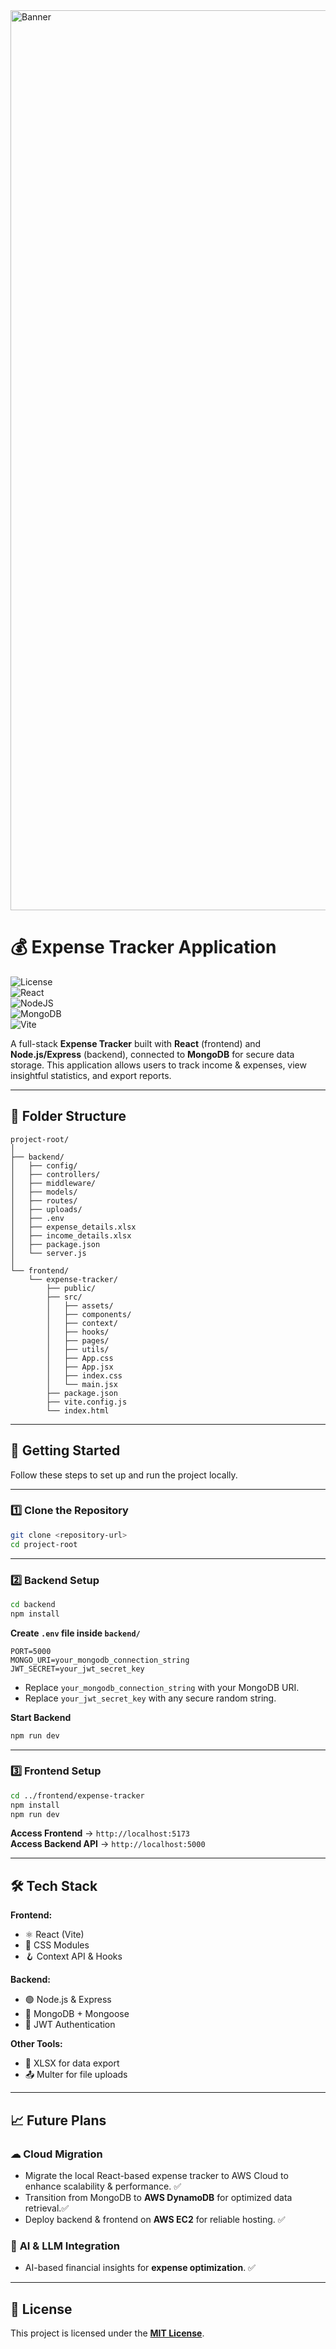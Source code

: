 <img width="2560" height="1440" alt="Banner" src="https://github.com/user-attachments/assets/0fc7fbc5-9ba4-4401-b479-5978cdd4ae41" />


# 💰 Expense Tracker Application  
![License](https://img.shields.io/badge/license-MIT-blue)  
![React](https://img.shields.io/badge/Frontend-ReactJS-blue)  
![NodeJS](https://img.shields.io/badge/Backend-NodeJS-green)  
![MongoDB](https://img.shields.io/badge/Database-MongoDB-brightgreen)  
![Vite](https://img.shields.io/badge/Bundler-Vite-yellow)  

A full-stack **Expense Tracker** built with **React** (frontend) and **Node.js/Express** (backend), connected to **MongoDB** for secure data storage. This application allows users to track income & expenses, view insightful statistics, and export reports.  

---

## 📂 Folder Structure  

```
project-root/
│
├── backend/
│   ├── config/
│   ├── controllers/
│   ├── middleware/
│   ├── models/
│   ├── routes/
│   ├── uploads/
│   ├── .env
│   ├── expense_details.xlsx
│   ├── income_details.xlsx
│   ├── package.json
│   └── server.js
│
└── frontend/
    └── expense-tracker/
        ├── public/
        ├── src/
        │   ├── assets/
        │   ├── components/
        │   ├── context/
        │   ├── hooks/
        │   ├── pages/
        │   ├── utils/
        │   ├── App.css
        │   ├── App.jsx
        │   ├── index.css
        │   └── main.jsx
        ├── package.json
        ├── vite.config.js
        └── index.html
```

---

## 🚀 Getting Started  

Follow these steps to set up and run the project locally.  

---

### **1️⃣ Clone the Repository**
```bash
git clone <repository-url>
cd project-root
```

---

### **2️⃣ Backend Setup**
```bash
cd backend
npm install
```
**Create `.env` file inside `backend/`**  
```env
PORT=5000
MONGO_URI=your_mongodb_connection_string
JWT_SECRET=your_jwt_secret_key
```
- Replace `your_mongodb_connection_string` with your MongoDB URI.  
- Replace `your_jwt_secret_key` with any secure random string.  

**Start Backend**
```bash
npm run dev
```

---

### **3️⃣ Frontend Setup**
```bash
cd ../frontend/expense-tracker
npm install
npm run dev
```
**Access Frontend** → `http://localhost:5173`  
**Access Backend API** → `http://localhost:5000`

---

## 🛠 Tech Stack  

**Frontend:**  
- ⚛️ React (Vite)  
- 🎨 CSS Modules  
- 🪝 Context API & Hooks  

**Backend:**  
- 🟢 Node.js & Express  
- 🍃 MongoDB + Mongoose  
- 🔑 JWT Authentication  

**Other Tools:**  
- 📄 XLSX for data export  
- 📤 Multer for file uploads  

---

## 📈 Future Plans  

### ☁ **Cloud Migration**  
- Migrate the local React-based expense tracker to AWS Cloud to enhance scalability & performance. ✅
- Transition from MongoDB to **AWS DynamoDB** for optimized data retrieval.✅
- Deploy backend & frontend on **AWS EC2** for reliable hosting. ✅   

### 🤖 **AI & LLM Integration**  
- AI-based financial insights for **expense optimization**.  ✅

---

## 📜 License  
This project is licensed under the **[MIT License](LICENSE)**.  
